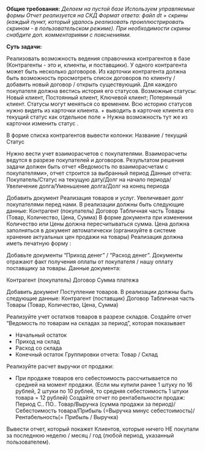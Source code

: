 **Общие требования:**
_Делаем на пустой базе
Используем управляемые формы
Отчет реализуется на СКД
Формат ответа: файл dt + скрины (каждый пункт, который удалось реализовать проиллюстрировать скрином - в пользовательском режиме). При необходимости скрины снабдите доп. комментариями с пояснениями._

**Суть задачи:**

Реализовать возможность ведения справочника контрагентов в базе (Контрагенты - это и, клиенты, и поставщики).
У одного контрагента может быть несколько договоров. Из карточки контрагента должна быть возможность просмотреть  список договоров по клиенту / добавить новый договор / открыть существующий.
Для каждого покупателя должна вестись история его статусов. Возможные статусы: Новый клиент, Постоянный клиент, Ключевой клиент; Потерянный клиент.
Статусы могут меняться со временем. 
Всю историю статусов нужно видеть из карточки клиента. + выводить в карточке клиента его текущий статус как отдельное поле + Нужна возможность тут же из карточки изменить статус . 


В форме списка контрагентов вывести колонки: Название / текущий Статус

Нужно вести учет взаиморасчетов с покупателями. Взаиморасчеты ведутся в разрезе покупателей и договоров.
Результатом решения задачи должен быть отчет «Ведомость по взаиморасчетам с покупателями», отчет строится за выбранный период
Данные отчета:
Покупатель/Статус на текущую дату/Долг на начало периода/Увеличение долга/Уменьшение долга/Долг на конец периода


Добавить документ Реализация товаров и услуг.  Увеличивает долг покупателями перед нами.
В реализации должны быть следующие данные:
Контрагент (покупатель)
Договор
Табличная часть Товары (Товар, Количество, Цена, Сумма)
В форме документа при изменении Количество или Цены должна пересчитываться сумма. Цена должна заполняться в документ автоматически (организуйте в системе хранение актуальных цен продажи на товары)
Реализация должна иметь печатную форму :

Добавьте документы “Приход денег” / “Расход денег”. Документы отражают факт получения оплаты от покупателя / нашу оплату поставщику за товары.  Данные документа:

Контрагент (покупатель)
Договор
Сумма платежа

Добавить документ Поступление товаров. 
В реализации должны быть следующие данные:
Контрагент (поставщик)
Договор
Табличная часть Товары (Товар, Количество, Цена, Сумма)

Реализуйте учет остатков товаров в разрезе складов. 
Создайте отчет “Ведомость по товарам на складах за период”, которая показывает
- Начальный остаток
- Приход на склад
- Расход со склада
- Конечный остаток
Группировки отчета: Товар / Склад

Реализуйте расчет выручки от продажи:
 - При продаже товаров его себестоимость рассчитывается по средней на момент продажи.
(Если мы купили ранее 1 штуку по 16 рублей, 2 штуки по 10 рублей, то средняя себестоимость 1 штуки товара = 12 рублей)
Создайте отчет по рентабельности продаж:
Период С.. ПО..
Товар/Выручка (сумма продажи за период)/Себестоимость товара/Прибыль (=Выручка минус себестоимость)/Рентабельность(= Прибыль / Выручка)

Вывести отчет, который покажет Клиентов, которые ничего НЕ  покупали за последнюю неделю / месяц  / год (любой период, указанный пользователем). 

